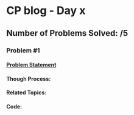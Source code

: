 # CP blog - Day x
## Number of Problems Solved: /5

### Problem #1
#### [Problem Statement]()
#### Though Process:
#### Related Topics:
#### Code:
